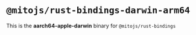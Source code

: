 # `@mitojs/rust-bindings-darwin-arm64`

This is the **aarch64-apple-darwin** binary for `@mitojs/rust-bindings`
